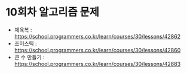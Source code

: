 # 10회차 알고리즘 문제
- 체육복 : https://school.programmers.co.kr/learn/courses/30/lessons/42862
- 조이스틱 : https://school.programmers.co.kr/learn/courses/30/lessons/42860
- 큰 수 만들기 : https://school.programmers.co.kr/learn/courses/30/lessons/42883